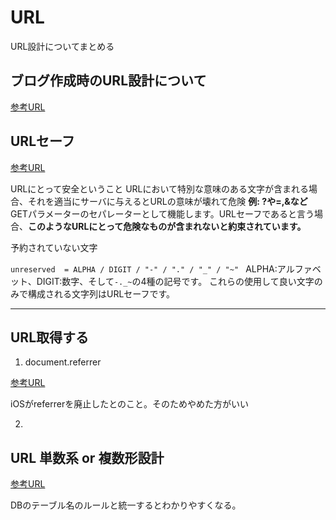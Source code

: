 # URL

URL設計についてまとめる

## ブログ作成時のURL設計について
[参考URL](ブログ作成時のWordPressのURL設計について)

## URLセーフ

[参考URL](https://jp.quora.com/JWT%E3%81%AE%E3%82%88%E3%81%86%E3%81%AAURL%E3%82%BB%E3%83%BC%E3%83%95%E3%81%AA%E3%83%88%E3%83%BC%E3%82%AF%E3%83%B3-URL%E3%82%BB%E3%83%BC%E3%83%95%E3%81%A3%E3%81%A6%E3%81%AA%E3%82%93%E3%81%A7%E3%81%99%E3%81%8B)

URLにとって安全ということ
URLにおいて特別な意味のある文字が含まれる場合、それを適当にサーバに与えるとURLの意味が壊れて危険
**例: ?や=,&など**
GETパラメーターのセパレーターとして機能します。URLセーフであると言う場合、**このようなURLにとって危険なものが含まれないと約束されています。**

予約されていない文字

`unreserved  = ALPHA / DIGIT / "-" / "." / "_" / "~" `
ALPHA:アルファベット、DIGIT:数字、そして`-._~`の4種の記号です。
これらの使用して良い文字のみで構成される文字列はURLセーフです。

---

## URL取得する

1. document.referrer

[参考URL](https://developer.mozilla.org/ja/docs/Web/API/Document/referrer)

iOSがreferrerを廃止したとのこと。そのためやめた方がいい

2. 

## URL 単数系 or 複数形設計

[参考URL](https://human-nature.hatenablog.com/entry/2016/10/15/130135)

DBのテーブル名のルールと統一するとわかりやすくなる。